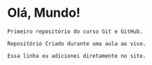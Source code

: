 # Olá, Mundo!
    Primeiro repositório do curso Git e GitHub.
    
    Repositório Criado durante uma aula ao vivo.

    Essa linha eu adicionei diretamente no site.
